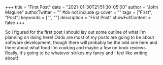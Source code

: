 +++
title = "First Post"
date = "2021-01-30T21:51:30-05:00"
author = "John Maguire"
authorTwitter = "" #do not include @
cover = ""
tags = ["First", "Post"]
keywords = ["", ""]
description = "First Post"
showFullContent = false
+++

So I figured for the first post I should lay out some outline of what I'm planning on doing here! Odds are
most of my posts are going to be about software development, though there will probably be the odd one here and there
about what food I'm cooking and maybe a few on book reviews. Really, it's going to be whatever strikes my fancy
and I feel like writing about!
